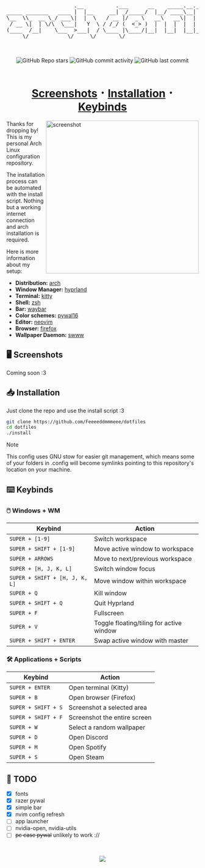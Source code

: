<div align="center" style="font-family: monospace">
    <pre>
                     .__          .___      __    _____.__.__                 
_____ _______   ____ |  |__     __| _/_____/  |__/ ____\__|  |   ____   ______
\__  \\_  __ \_/ ___\|  |  \   / __ |/  _ \   __\   __\|  |  | _/ __ \ /  ___/
 / __ \|  | \/\  \___|   Y  \ / /_/ (  <_> )  |  |  |  |  |  |_\  ___/ \___ \ 
(____  /__|    \___  >___|  / \____ |\____/|__|  |__|  |__|____/\___  >____  >
     \/            \/     \/       \/                               \/     \/ 
 </pre>
</div>
     
<br>

<div align="center">
    <img alt="GitHub Repo stars" src="https://img.shields.io/github/stars/Feeeeddmmmeee/dotfiles?style=for-the-badge&logo=apachespark&logoColor=%23c3c3c3&labelColor=%230f0f10&color=%23993364">
    <img alt="GitHub commit activity" src="https://img.shields.io/github/commit-activity/m/Feeeeddmmmeee/dotfiles?style=for-the-badge&logo=github&logoColor=%23c3c3c3&labelColor=%230f0f10&color=%23993364">
    <img alt="GitHub last commit" src="https://img.shields.io/github/last-commit/Feeeeddmmmeee/dotfiles?style=for-the-badge&logo=archlinux&logoColor=%23c3c3c3&labelColor=%230f0f10&color=%23993364">
</div>

<br>

<h1 align="center">
    <a href="#desktop_computer-screenshots">Screenshots</a> ･
    <a href="#inbox_tray-installation">Installation</a> ･
    <a href="#%EF%B8%8F-keybinds">Keybinds</a>
</h1>

<img alt="screenshot" src="https://github.com/user-attachments/assets/b1a7c293-77d5-4723-8896-86446747a0bb" align="right" width="400px">


Thanks for dropping by! This is my personal Arch Linux configuration repository.

The installation process can be automated with the install script. Nothing but a working internet connection and arch installation is required.

Here is more information about my setup:

- **Distribution:** [arch](https://archlinux.org/)
- **Window Manager:** [hyprland](https://github.com/hyprwm/Hyprland)
- **Terminal:** [kitty](https://github.com/kovidgoyal/kitty)
- **Shell:** [zsh](https://www.zsh.org/)
- **Bar:** [waybar](https://github.com/Alexays/Waybar)
- **Color schemes:** [pywal16](https://github.com/eylles/pywal16)
- **Editor:** [neovim](https://github.com/neovim/neovim)
- **Browser:** [firefox](https://www.mozilla.org/en-US/firefox)
- **Wallpaper Daemon:** [swww](https://github.com/LGFae/swww)
    
## :desktop_computer: Screenshots
Coming soon :3

## :inbox_tray: Installation
Just clone the repo and use the install script :3
```bash
git clone https://github.com/Feeeeddmmmeee/dotfiles
cd dotfiles
./install
```
> [!NOTE]
> This config uses GNU stow for easier git management, which means some of your folders in .config will become symlinks pointing to this repository's location on your machine.

## ⌨️ Keybinds
### 🖱️ Windows + WM
| Keybind    | Action    |
|------------|-----------|
| `SUPER + [1-9]` | Switch workspace |
| `SUPER + SHIFT + [1-9]` | Move active window to workspace |
| `SUPER + ARROWS` | Move to next/previous workspace |
| `SUPER + [H, J, K, L]` | Switch window focus |
| `SUPER + SHIFT + [H, J, K, L]` | Move window within workspace |
| `SUPER + Q` | Kill window |
| `SUPER + SHIFT + Q` | Quit Hyprland |
| `SUPER + F` | Fullscreen |
| `SUPER + V` | Toggle floating/tiling for active window |
| `SUPER + SHIFT + ENTER` | Swap active window with master |

### 🛠️ Applications + Scripts
| Keybind    | Action    |
|------------|-----------|
| `SUPER + ENTER` | Open terminal (Kitty) |
| `SUPER + B` | Open browser (Firefox) |
| `SUPER + SHIFT + S` | Screenshot a selected area |
| `SUPER + SHIFT + F` | Screenshot the entire screen |
| `SUPER + W` | Select a random wallpaper |
| `SUPER + D` | Open Discord |
| `SUPER + M` | Open Spotify |
| `SUPER + S` | Open Steam |

## :hammer: TODO
- [x] fonts
- [x] razer pywal
- [x] simple bar
- [x] nvim config refresh
- [ ] app launcher
- [ ] nvidia-open, nvidia-utils
- [ ] ~~pc case pywal~~ unlikely to work ://

<br>

<p align="center">
    <img src="https://github.com/catppuccin/catppuccin/blob/main/assets/footers/gray0_ctp_on_line.png?raw=true"
</p>
